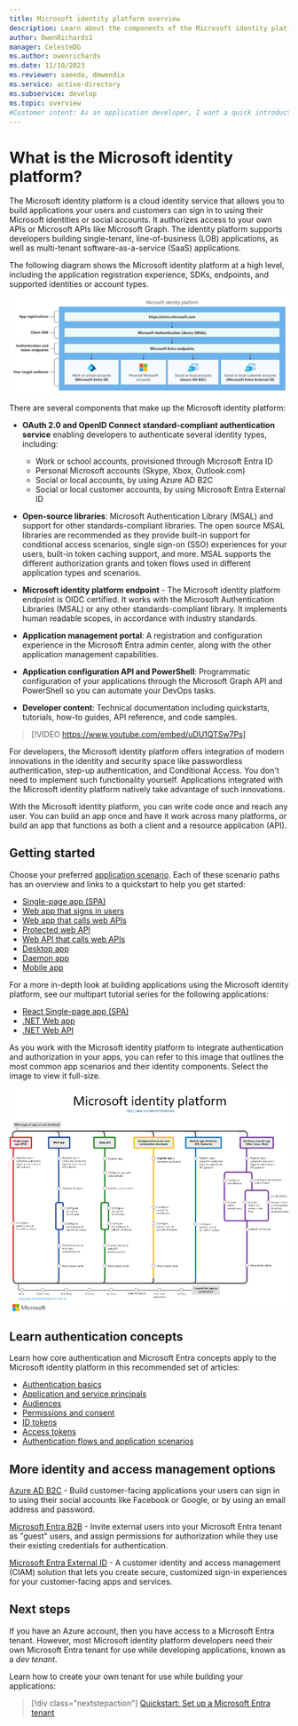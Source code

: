 ```yaml
---
title: Microsoft identity platform overview
description: Learn about the components of the Microsoft identity platform and how they can help you build identity and access management (IAM) support into your applications.
author: OwenRichards1
manager: CelesteDG
ms.author: owenrichards
ms.date: 11/10/2023
ms.reviewer: saeeda, dmwendia
ms.service: active-directory
ms.subservice: develop
ms.topic: overview
#Customer intent: As an application developer, I want a quick introduction to the Microsoft identity platform so I can decide if this platform meets my application development requirements.
---
```


# What is the Microsoft identity platform?

The Microsoft identity platform is a cloud identity service that allows you to build applications your users and customers can sign in to using their Microsoft identities or social accounts. It authorizes access to your own APIs or Microsoft APIs like Microsoft Graph. The identity platform supports developers building single-tenant, line-of-business (LOB) applications, as well as multi-tenant software-as-a-service (SaaS) applications.

The following diagram shows the Microsoft identity platform at a high level, including the application registration experience, SDKs, endpoints, and supported identities or account types.

![Diagram showing the components of the Microsoft identity platform.](./media/v2-overview/about-microsoft-identity-platform.svg)

There are several components that make up the Microsoft identity platform:

- **OAuth 2.0 and OpenID Connect standard-compliant authentication service** enabling developers to authenticate several identity types, including:
  - Work or school accounts, provisioned through Microsoft Entra ID
  - Personal Microsoft accounts (Skype, Xbox, Outlook.com)
  - Social or local accounts, by using Azure AD B2C
  - Social or local customer accounts, by using Microsoft Entra External ID
  
- **Open-source libraries**: Microsoft Authentication Library (MSAL) and support for other standards-compliant libraries. The open source MSAL libraries are recommended as they provide built-in support for conditional access scenarios, single sign-on (SSO) experiences for your users, built-in token caching support, and more. MSAL supports the different authorization grants and token flows used in different application types and scenarios.
- **Microsoft identity platform endpoint** - The Microsoft identity platform endpoint is OIDC certified. It works with the Microsoft Authentication Libraries (MSAL) or any other standards-compliant library. It implements human readable scopes, in accordance with industry standards.
- **Application management portal**: A registration and configuration experience in the Microsoft Entra admin center, along with the other application management capabilities.
- **Application configuration API and PowerShell**: Programmatic configuration of your applications through the Microsoft Graph API and PowerShell so you can automate your DevOps tasks.
- **Developer content**: Technical documentation including quickstarts, tutorials, how-to guides, API reference, and code samples.

> [!VIDEO https://www.youtube.com/embed/uDU1QTSw7Ps]

For developers, the Microsoft identity platform offers integration of modern innovations in the identity and security space like passwordless authentication, step-up authentication, and Conditional Access. You don't need to implement such functionality yourself. Applications integrated with the Microsoft identity platform natively take advantage of such innovations.

With the Microsoft identity platform, you can write code once and reach any user. You can build an app once and have it work across many platforms, or build an app that functions as both a client and a resource application (API).

## Getting started

Choose your preferred [application scenario](authentication-flows-app-scenarios.md). Each of these scenario paths has an overview and links to a quickstart to help you get started:

- [Single-page app (SPA)](scenario-spa-overview.md)
- [Web app that signs in users](scenario-web-app-sign-user-app-registration.md)
- [Web app that calls web APIs](scenario-web-app-call-api-overview.md)
- [Protected web API](scenario-protected-web-api-overview.md)
- [Web API that calls web APIs](scenario-web-api-call-api-overview.md)
- [Desktop app](scenario-desktop-overview.md)
- [Daemon app](scenario-daemon-overview.md)
- [Mobile app](scenario-mobile-overview.md)

For a more in-depth look at building applications using the Microsoft identity platform, see our multipart tutorial series for the following applications:

- [React Single-page app (SPA)](tutorial-single-page-app-react-register-app.md)
- [.NET Web app](tutorial-web-app-dotnet-register-app.md)
- [.NET Web API](web-api-tutorial-01-register-app.md)

As you work with the Microsoft identity platform to integrate authentication and authorization in your apps, you can refer to this image that outlines the most common app scenarios and their identity components. Select the image to view it full-size.

[![Metro map showing several application scenarios in Microsoft identity platform](./media/v2-overview/application-scenarios-identity-platform.png)](./media/v2-overview/application-scenarios-identity-platform.png#lightbox)

## Learn authentication concepts

Learn how core authentication and Microsoft Entra concepts apply to the Microsoft identity platform in this recommended set of articles:

- [Authentication basics](./authentication-vs-authorization.md)
- [Application and service principals](app-objects-and-service-principals.md)
- [Audiences](v2-supported-account-types.md)
- [Permissions and consent](./permissions-consent-overview.md)
- [ID tokens](id-tokens.md)
- [Access tokens](access-tokens.md)
- [Authentication flows and application scenarios](authentication-flows-app-scenarios.md)

## More identity and access management options

[Azure AD B2C](/azure/active-directory-b2c/overview) - Build customer-facing applications your users can sign in to using their social accounts like Facebook or Google, or by using an email address and password.

[Microsoft Entra B2B](~/external-id/what-is-b2b.md) - Invite external users into your Microsoft Entra tenant as "guest" users, and assign permissions for authorization while they use their existing credentials for authentication.

[Microsoft Entra External ID](~/external-id/customers/overview-customers-ciam.md) - A customer identity and access management (CIAM) solution that lets you create secure, customized sign-in experiences for your customer-facing apps and services.

## Next steps

If you have an Azure account, then you have access to a Microsoft Entra tenant. However, most Microsoft identity platform developers need their own Microsoft Entra tenant for use while developing applications, known as a *dev tenant*.

Learn how to create your own tenant for use while building your applications:

> [!div class="nextstepaction"]
> [Quickstart: Set up a Microsoft Entra tenant](quickstart-create-new-tenant.md)
